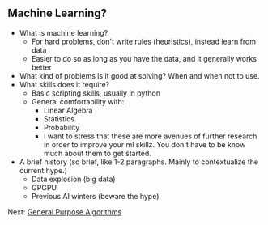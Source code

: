 ## Machine Learning?
- What is machine learning?
	- For hard problems, don't write rules (heuristics), instead learn from data
	- Easier to do so as long as you have the data, and it generally works better
- What kind of problems is it good at solving? When and when not to use.
- What skills does it require?
	- Basic scripting skills, usually in python
	- General comfortability with:
		- Linear Algebra
		- Statistics
		- Probability 
		- I want to stress that these are more avenues of further research in order to improve your ml skillz. You don't have to be know much about them to get started.
- A brief history (so brief, like 1-2 paragraphs. Mainly to contextualize the current hype.)
	- Data explosion (big data)
	- GPGPU
	- Previous AI winters (beware the hype)

Next: [General Purpose Algorithms](general-purpose-algorithms.html)